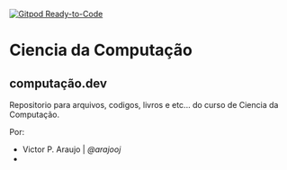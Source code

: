 [![Gitpod Ready-to-Code](https://img.shields.io/badge/Gitpod-Ready--to--Code-blue?logo=gitpod)](https://gitpod.io/#https://github.com/arajooj/CDC) 

# Ciencia da Computação
## computação.dev
Repositorio para arquivos, codigos, livros e etc... do curso de Ciencia da Computação.

Por:

- Victor P. Araujo | *@arajooj*
- 
